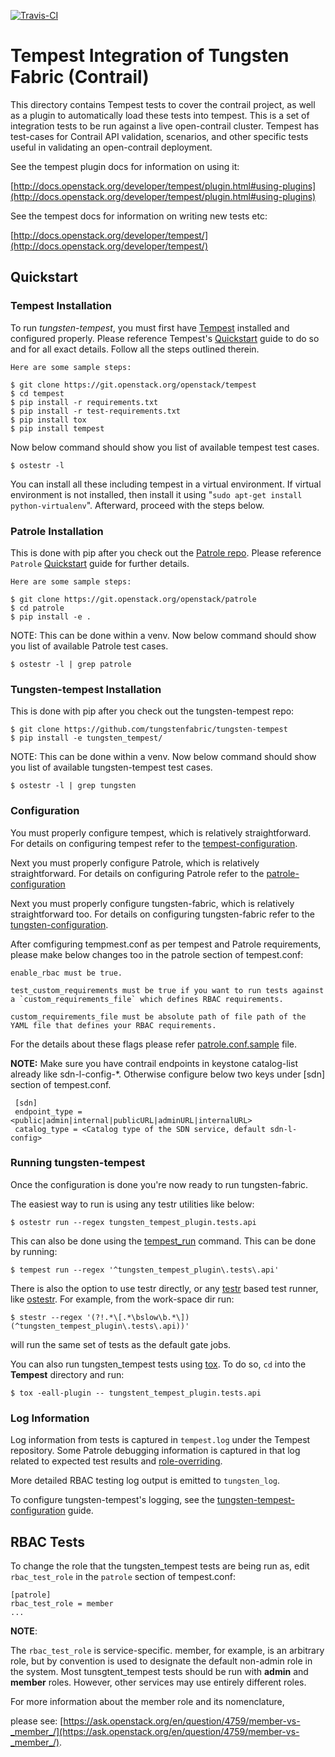[![Travis-CI](https://travis-ci.com/tungstenfabric/tungsten-tempest.svg?branch=master)](https://travis-ci.com/tungstenfabric/tungsten-tempest)

# Tempest Integration of Tungsten Fabric (Contrail)

This directory contains Tempest tests to cover the contrail project, as well as a plugin to automatically load these tests into tempest. This is a set of integration tests to be run against a live open-contrail cluster. Tempest has test-cases for Contrail API validation, scenarios, and other specific tests useful in validating an open-contrail deployment.

See the tempest plugin docs for information on using it:

[http://docs.openstack.org/developer/tempest/plugin.html#using-plugins](http://docs.openstack.org/developer/tempest/plugin.html#using-plugins)

See the tempest docs for information on writing new tests etc:

[http://docs.openstack.org/developer/tempest/](http://docs.openstack.org/developer/tempest/)


## Quickstart

### Tempest Installation

To run *tungsten-tempest*, you must first have [Tempest](https://docs.openstack.org/tempest) installed and configured properly. Please reference Tempest's [Quickstart](https://docs.openstack.org/tempest/latest/overview.html#quickstart) guide to do so and for all exact details. Follow all the steps outlined therein.

	Here are some sample steps:

	$ git clone https://git.openstack.org/openstack/tempest
	$ cd tempest
	$ pip install -r requirements.txt
	$ pip install -r test-requirements.txt
	$ pip install tox
	$ pip install tempest

Now below command should show you list of available tempest test cases.

	$ ostestr -l

You can install all these including tempest in a virtual environment. If virtual environment is not installed, then install it using "`sudo apt-get install python-virtualenv`". Afterward, proceed with the steps below.

### Patrole Installation

This is done with pip after you check out the [Patrole repo](https://github.com/openstack/patrole "Patrole repo"). Please reference `Patrole` [Quickstart](https://docs.openstack.org/patrole/latest/overview.html?highlight=quickstart#quickstart) guide for further details.

    Here are some sample steps:

	$ git clone https://git.openstack.org/openstack/patrole
	$ cd patrole
	$ pip install -e .

NOTE: This can be done within a venv.
Now below command should show you list of available Patrole test cases.
	
	$ ostestr -l | grep patrole

### Tungsten-tempest Installation

This is done with pip after you check out the tungsten-tempest repo:

	$ git clone https://github.com/tungstenfabric/tungsten-tempest
	$ pip install -e tungsten_tempest/

NOTE: This can be done within a venv.
Now below command should show you list of available tungsten-tempest test cases.

	$ ostestr -l | grep tungsten

### Configuration

You must properly configure tempest, which is relatively straightforward. For details on configuring tempest refer to the [tempest-configuration](https://docs.openstack.org/tempest/latest/configuration.html).

Next you must properly configure Patrole, which is relatively straightforward. For details on configuring Patrole refer to the [patrole-configuration](https://docs.openstack.org/patrole/latest/configuration.html)

Next you must properly configure tungsten-fabric, which is relatively straightforward too. For details on configuring tungsten-fabric refer to the [tungsten-configuration](https://github.com/tungstenfabric/tungsten-tempest/blob/master/doc/source/configuration.rst).

After comfiguring tempmest.conf as per tempest and Patrole requirements, please make below changes too in the patrole section of tempest.conf:

    enable_rbac must be true.

    test_custom_requirements must be true if you want to run tests against a `custom_requirements_file` which defines RBAC requirements.

    custom_requirements_file must be absolute path of file path of the YAML file that defines your RBAC requirements.

For the details about these flags please refer [patrole.conf.sample](https://docs.openstack.org/patrole/latest/configuration.html#sample-configuration-file) file.


**NOTE:** Make sure you have contrail endpoints in keystone catalog-list already like sdn-l-config-*. Otherwise configure below two keys under [sdn] section of tempest.conf.

     [sdn]
     endpoint_type = <public|admin|internal|publicURL|adminURL|internalURL>
     catalog_type = <Catalog type of the SDN service, default sdn-l-config>

### Running tungsten-tempest 

Once the configuration is done you're now ready to run tungsten-fabric.

The easiest way to run is using any testr utilities like below:

	$ ostestr run --regex tungsten_tempest_plugin.tests.api

This can also be done using the [tempest_run](https://docs.openstack.org/tempest/latest/run.html) command. This can be done by running:

	$ tempest run --regex '^tungsten_tempest_plugin\.tests\.api'

There is also the option to use testr directly, or any [testr](https://testrepository.readthedocs.org/en/latest/MANUAL.html) based test runner, like [ostestr](https://docs.openstack.org/os-testr/latest/). For example, from the work-space dir run:

	$ stestr --regex '(?!.*\[.*\bslow\b.*\])(^tungsten_tempest_plugin\.tests\.api))'

will run the same set of tests as the default gate jobs.

You can also run tungsten_tempest tests using [tox](https://tox.readthedocs.io/en/latest/). To do so, ``cd`` into the **Tempest** directory and run:

	$ tox -eall-plugin -- tungstent_tempest_plugin.tests.api

### Log Information

Log information from tests is captured in ``tempest.log`` under the Tempest repository. Some Patrole debugging information is captured in that log related to expected test results and [role-overriding](https://docs.openstack.org/patrole/latest/test_writing_guide.html?highlight=role%20overriding#role-overriding).

More detailed RBAC testing log output is emitted to ``tungsten_log``.

To configure tungsten-tempest's logging, see the [tungsten-tempest-configuration](https://github.com/tungstenfabric/tungsten-tempest/blob/master/doc/source/configuration.rst) guide.


## RBAC Tests

To change the role that the tungsten_tempest tests are being run as, edit ``rbac_test_role`` in the ``patrole`` section of tempest.conf:

    [patrole]
    rbac_test_role = member
    ...

**NOTE**:

The ``rbac_test_role`` is service-specific. member, for example, is an arbitrary role, but by convention is used to designate the default non-admin role in the system. Most tunsgtent_tempest tests should be run with **admin** and **member** roles. However, other services may use entirely different roles.

For more information about the member role and its nomenclature,

please see: [https://ask.openstack.org/en/question/4759/member-vs-_member_/](https://ask.openstack.org/en/question/4759/member-vs-_member_/).

